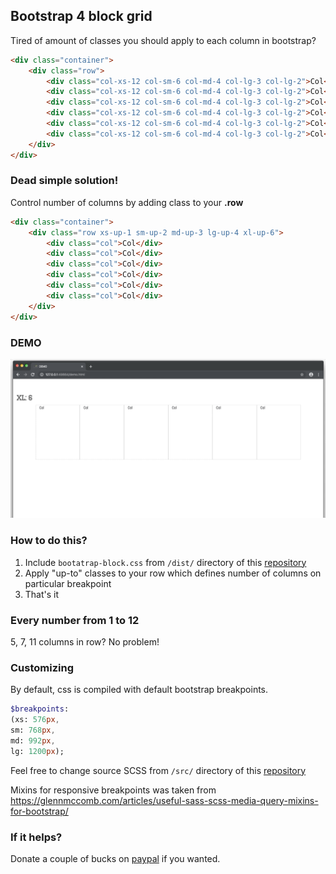 ## Bootstrap 4 block grid

Tired of amount of classes you should apply to each column in bootstrap?

```html
<div class="container">
    <div class="row">
        <div class="col-xs-12 col-sm-6 col-md-4 col-lg-3 col-lg-2">Col</div>
        <div class="col-xs-12 col-sm-6 col-md-4 col-lg-3 col-lg-2">Col</div>
        <div class="col-xs-12 col-sm-6 col-md-4 col-lg-3 col-lg-2">Col</div>
        <div class="col-xs-12 col-sm-6 col-md-4 col-lg-3 col-lg-2">Col</div>
        <div class="col-xs-12 col-sm-6 col-md-4 col-lg-3 col-lg-2">Col</div>
        <div class="col-xs-12 col-sm-6 col-md-4 col-lg-3 col-lg-2">Col</div>
    </div>
</div>
```

### Dead simple solution!

Control number of columns by adding class to your **.row**

```html
<div class="container">
    <div class="row xs-up-1 sm-up-2 md-up-3 lg-up-4 xl-up-6">
        <div class="col">Col</div>
        <div class="col">Col</div>
        <div class="col">Col</div>
        <div class="col">Col</div>
        <div class="col">Col</div>
        <div class="col">Col</div>
    </div>
</div>
```
### DEMO
![](demo.gif)

### How to do this?

1. Include ```bootatrap-block.css``` from ```/dist/``` directory of this [repository](https://github.com/sashabeep/bootstrapblockgrid)
2. Apply "up-to" classes to your row which defines number of columns on particular breakpoint
3. That's it

### Every number from 1 to 12

5, 7, 11 columns in row? No problem!

### Customizing

By default, css is compiled with default bootstrap breakpoints.

```sass
$breakpoints:
(xs: 576px,
sm: 768px,
md: 992px,
lg: 1200px);
```

Feel free to change source SCSS from ```/src/``` directory of this [repository](https://github.com/sashabeep/bootstrapblockgrid)

Mixins for responsive breakpoints was taken from https://glennmccomb.com/articles/useful-sass-scss-media-query-mixins-for-bootstrap/

### If it helps?

Donate a couple of bucks on [paypal](https://www.paypal.me/sashabeep) if you wanted.
